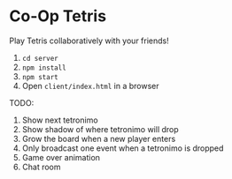 # Co-Op Tetris

Play Tetris collaboratively with your friends!

1. `cd server`
1. `npm install`
1. `npm start`
1. Open `client/index.html` in a browser

TODO:

1. Show next tetronimo
1. Show shadow of where tetronimo will drop
1. Grow the board when a new player enters
1. Only broadcast one event when a tetronimo is dropped
1. Game over animation
1. Chat room